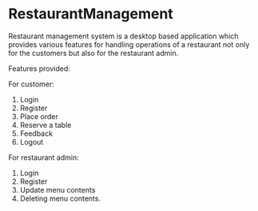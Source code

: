 # RestaurantManagement
Restaurant management system is a desktop based application which provides various features for handling operations of a restaurant not only for the customers but also for the restaurant admin.

Features provided:

For customer:

1. Login
2. Register
2. Place order
4. Reserve a table 
5. Feedback
6. Logout

For restaurant admin:

1. Login
2. Register
3. Update menu contents
4. Deleting menu contents.

